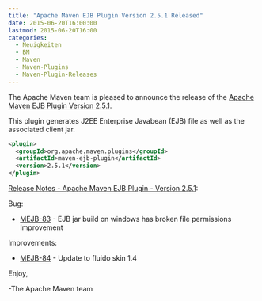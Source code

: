 ```yaml
---
title: "Apache Maven EJB Plugin Version 2.5.1 Released"
date: 2015-06-20T16:00:00
lastmod: 2015-06-20T16:00
categories:
  - Neuigkeiten
  - BM
  - Maven
  - Maven-Plugins
  - Maven-Plugin-Releases
---
```

The Apache Maven team is pleased to announce the release of the 
[Apache Maven EJB Plugin Version 2.5.1](http://maven.apache.org/plugins/maven-ejb-plugin/).

This plugin generates J2EE Enterprise Javabean (EJB) file as well as the
associated client jar.


```xml
<plugin>
  <groupId>org.apache.maven.plugins</groupId>
  <artifactId>maven-ejb-plugin</artifactId>
  <version>2.5.1</version>
</plugin>
```

<!-- more -->

[Release Notes - Apache Maven EJB Plugin - Version 2.5.1](https://issues.apache.org/jira/secure/ReleaseNote.jspa?projectId=12317421&version=12332797):

Bug:

 * [MEJB-83](https://issues.apache.org/jira/browse/MEJB-83) - EJB jar build on windows has broken file permissions Improvement

Improvements:

 * [MEJB-84](https://issues.apache.org/jira/browse/MEJB-84) - Update to fluido skin 1.4

Enjoy,

-The Apache Maven team
